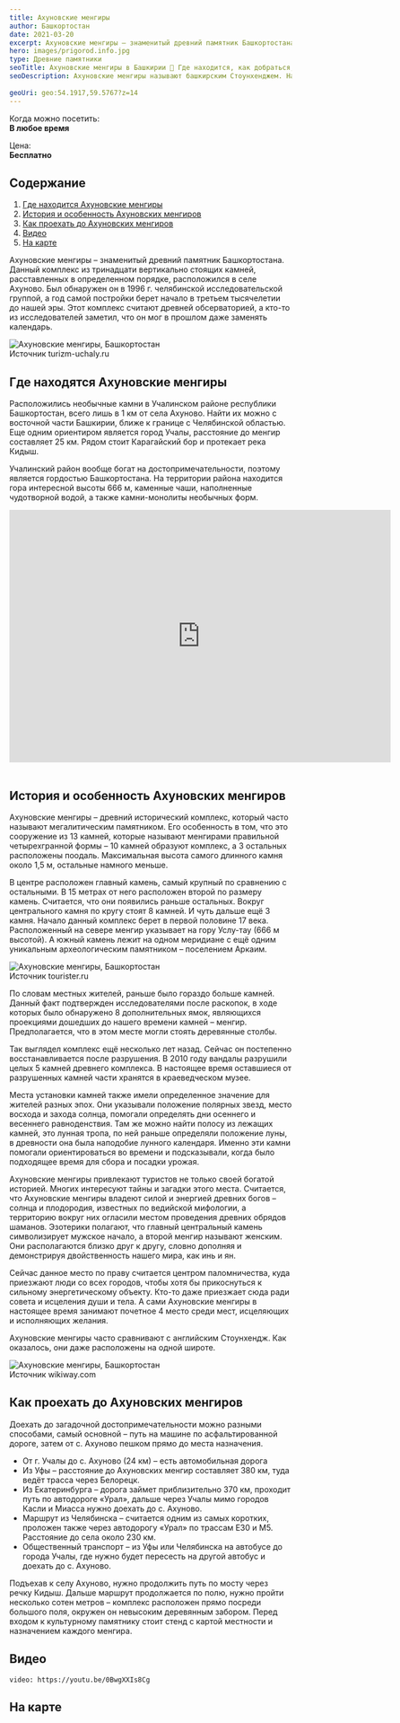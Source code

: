```yaml
---
title: Ахуновские менгиры
author: Башкортостан
date: 2021-03-20
excerpt: Ахуновские менгиры – знаменитый древний памятник Башкортостана.
hero: images/prigorod.info.jpg
type: Древние памятники
seoTitle: Ахуновские менгиры в Башкирии 🗿 Где находится, как добраться, фото, видео
seoDescription: Ахуновские менгиры называют башкирским Стоунхенджем. На сайте We-Travel.Today вы узнаете как добраться до Ахуновских менгир, примечательные факты о загадочном месте и качественные фото и видео.
 
geoUri: geo:54.1917,59.5767?z=14
---
```


Когда можно посетить:  
**В любое время**

Цена:  
**Бесплатно**


## Содержание

1. [Где находится Ахуновские менгиры](#где-находится-ахуновские-менгиры)
2. [История и особенность Ахуновских менгиров](#история-и-особенность-ахуновских-менгиров)
3. [Как проехать до Ахуновских менгиров](#как-проехать-до-ахуновских-менгиров)
9. [Видео](#видео)
10. [На карте](#на-карте)



Ахуновские менгиры – знаменитый древний памятник Башкортостана. Данный комплекс из тринадцати вертикально стоящих камней, расставленных в определенном порядке, расположился в селе Ахуново. Был обнаружен он в 1996 г. челябинской исследовательской группой, а год самой постройки берет начало в третьем тысячелетии до нашей эры. Этот комплекс считают древней обсерваторией, а кто-то из исследователей заметил, что он мог в прошлом даже заменять календарь.

<div class="block__small">
   <Image src="images/turizm-uchaly.ru.jpeg" alt="Ахуновские менгиры, Башкортостан"/>
   <figcaption>Источник turizm-uchaly.ru</figcaption>
</div>

## Где находятся Ахуновские менгиры

Расположились необычные камни в Учалинском районе республики Башкортостан, всего лишь в 1 км от села Ахуново. Найти их можно с восточной части Башкирии, ближе к границе с Челябинской областью. Еще одним ориентиром является город Учалы, расстояние до менгир составляет 25 км. Рядом стоит Карагайский бор и протекает река Кидыш.

Учалинский район вообще богат на достопримечательности, поэтому является гордостью Башкортостана. На территории района находится гора интересной высоты 666 м, каменные чаши, наполненные чудотворной водой, а также камни-монолиты необычных форм.

<iframe src="https://www.google.com/maps/embed?pb=!4v1616227201164!6m8!1m7!1sCAoSLEFGMVFpcE5KRVZfR3ZYSjdBUTJzcXRkTnRsRlZPVURac0pBVG5jZlpVVjFS!2m2!1d54.19164710388114!2d59.57653009627757!3f38.62549336500143!4f-14.087823867557944!5f0.5970117501821992" width="680" height="450" style="border:0;" allowfullscreen="" loading="lazy"></iframe>
<br></br>


## История и особенность Ахуновских менгиров

Ахуновские менгиры – древний исторический комплекс, который часто называют мегалитическим памятником. Его особенность в том, что это сооружение из 13 камней, которые называют менгирами правильной четырехгранной формы – 10 камней образуют комплекс, а 3 остальных расположены поодаль. Максимальная высота самого длинного камня около 1,5 м, остальные намного меньше.

В центре расположен главный камень, самый крупный по сравнению с остальными. В 15 метрах от него расположен второй по размеру камень. Считается, что они появились раньше остальных. Вокруг центрального камня по кругу стоят 8 камней. И чуть дальше ещё 3 камня. Начало данный комплекс берет в первой половине 17 века. Расположенный на севере менгир указывает на гору Услу-тау (666 м высотой). А южный камень лежит на одном меридиане с ещё одним уникальным археологическим памятником – поселением Аркаим.

<div class="block__small">
   <Image src="images/tourister.ru.jpg" alt="Ахуновские менгиры, Башкортостан"/>
   <figcaption>Источник tourister.ru</figcaption>
</div>

По словам местных жителей, раньше было гораздо больше камней. Данный факт подтвержден исследователями после раскопок, в ходе которых было обнаружено 8 дополнительных ямок, являющихся проекциями дошедших до нашего времени камней – менгир. Предполагается, что в этом месте могли стоять деревянные столбы.

Так выглядел комплекс ещё несколько лет назад. Сейчас он постепенно восстанавливается после разрушения. В 2010 году вандалы разрушили целых 5 камней древнего комплекса. В настоящее время оставшиеся от разрушенных камней части хранятся в краеведческом музее.

Места установки камней также имели определенное значение для жителей разных эпох. Они указывали положение полярных звезд, место восхода и захода солнца, помогали определять дни осеннего и весеннего равноденствия. Там же можно найти полосу из лежащих камней, это лунная тропа, по ней раньше определяли положение луны, в древности она была наподобие лунного календаря. Именно эти камни помогали ориентироваться во времени и подсказывали, когда было подходящее время для сбора и посадки урожая.

Ахуновские менгиры привлекают туристов не только своей богатой историей. Многих интересуют тайны и загадки этого места. Считается, что Ахуновские менгиры владеют силой и энергией древних богов – солнца и плодородия, известных по ведийской мифологии, а территорию вокруг них огласили местом проведения древних обрядов шаманов. Эзотерики полагают, что главный центральный камень символизирует мужское начало, а второй менгир называют женским. Они располагаются близко друг к другу, словно дополняя и демонстрируя двойственность нашего мира, как инь и ян.

Сейчас данное место по праву считается центром паломничества, куда приезжают люди со всех городов, чтобы хотя бы прикоснуться к сильному энергетическому объекту. Кто-то даже приезжает сюда ради совета и исцеления души и тела. А сами Ахуновские менгиры в настоящее время занимают почетное 4 место среди мест, исцеляющих и исполняющих желания.

Ахуновские менгиры часто сравнивают с английским Стоунхендж. Как оказалось, они даже расположены на одной широте. 

<div class="block__small">
   <Image src="images/wikiway.com.jpeg" alt="Ахуновские менгиры, Башкортостан"/>
   <figcaption>Источник wikiway.com</figcaption>
</div>


## Как проехать до Ахуновских менгиров

Доехать до загадочной достопримечательности можно разными способами, самый основной – путь на машине по асфальтированной дороге, затем от с. Ахуново пешком прямо до места назначения.
- От г. Учалы до с. Ахуново (24 км) – есть автомобильная дорога
- Из Уфы – расстояние до Ахуновских менгир составляет 380 км, туда ведёт трасса через Белорецк.
- Из Екатеринбурга – дорога займет приблизительно 370 км, проходит путь по автодороге «Урал», дальше через Учалы мимо городов Касли и Миасса нужно доехать до с. Ахуново.
- Маршрут из Челябинска – считается одним из самых коротких, проложен также через автодорогу «Урал» по трассам E30 и M5. Расстояние до села около 230 км.
- Общественный транспорт – из Уфы или Челябинска на автобусе до города Учалы, где нужно будет пересесть на другой автобус и доехать до с. Ахуново.



Подъехав к селу Ахуново, нужно продолжить путь по мосту через речку Кидыш. Дальше маршрут продолжается по полю, нужно пройти несколько сотен метров – комплекс расположен прямо посреди большого поля, окружен он невысоким деревянным забором. Перед входом к культурному памятнику стоит стенд с картой местности и назначением каждого менгира.



## Видео
`video: https://youtu.be/0BwgXXIs8Cg`  
  

## На карте




